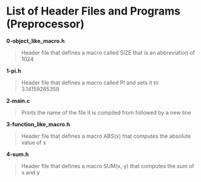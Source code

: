 # List of Header Files and Programs (Preprocessor)

**0-object_like_macro.h**
> Header file that defines a macro called SIZE that is an abbreviation of 1024

**1-pi.h**
> Header file that defines a macro called PI and sets it to 3.14159265359

**2-main.c**
> Prints the name of the file it is compiled from followed by a new line

**3-function_like_macro.h**
> Header file that defines a macro ABS(x) that computes the absolute value of x

**4-sum.h**
> Header file that defines a macro SUM(x, y) that computes the sum of x and y

